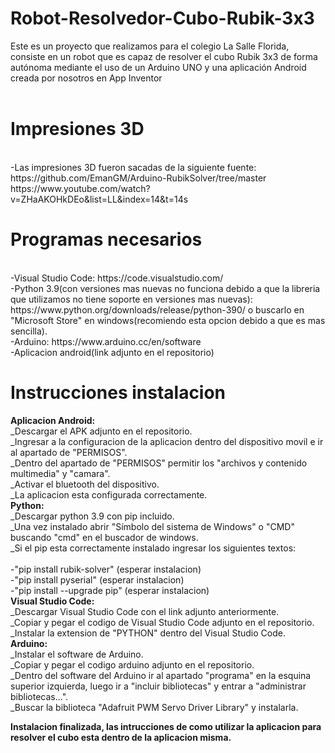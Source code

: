 # Robot-Resolvedor-Cubo-Rubik-3x3
Este es un proyecto que realizamos para el colegio La Salle Florida, consiste en un robot que es capaz de resolver el cubo Rubik 3x3 de forma autónoma mediante el uso de un Arduino UNO y una aplicación Android creada por nosotros en App Inventor   
<br>
# Impresiones 3D
<br>
-Las impresiones 3D fueron sacadas de la siguiente fuente: 
<br>
https://github.com/EmanGM/Arduino-RubikSolver/tree/master
<br>
https://www.youtube.com/watch?v=ZHaAKOHkDEo&list=LL&index=14&t=14s
<br>

# Programas necesarios
<br>
-Visual Studio Code: https://code.visualstudio.com/
<br>
-Python 3.9(con versiones mas nuevas no funciona debido a que la libreria que utilizamos no tiene soporte en versiones mas nuevas): https://www.python.org/downloads/release/python-390/  o  buscarlo en "Microsoft Store" en windows(recomiendo esta opcion debido a que es mas sencilla).
<br>
-Arduino: https://www.arduino.cc/en/software
<br>
-Aplicacion android(link adjunto en el repositorio)

# Instrucciones instalacion
**Aplicacion Android:**
<br>
  _Descargar el APK adjunto en el repositorio.
  <br>
  _Ingresar a la configuracion de la aplicacion dentro del dispositivo movil e ir al apartado de "PERMISOS".
  <br>
  _Dentro del apartado de "PERMISOS" permitir los "archivos y contenido multimedia" y "camara".
  <br>
  _Activar el bluetooth del dispositivo.
  <br>
  _La aplicacion esta configurada correctamente.
<br>
**Python:**
  <br>
  _Descargar python 3.9 con pip incluido.
  <br>
  _Una vez instalado abrir "Símbolo del sistema de Windows" o "CMD" buscando "cmd" en el buscador de windows.
  <br>
  _Si el pip esta correctamente instalado ingresar los siguientes textos:  
  <br>
  -"pip install rubik-solver" (esperar instalacion)
     <br>
                                                                           -"pip install pyserial" (esperar instalacion)
         <br>
                                                                           -"pip install --upgrade pip" (esperar instalacion)
<br>
**Visual Studio Code:**
<br>
  _Descargar Visual Studio Code con el link adjunto anteriormente.
  <br>
  _Copiar y pegar el codigo de Visual Studio Code adjunto en el repositorio.
  <br>
  _Instalar la extension de "PYTHON" dentro del Visual Studio Code.
<br>
**Arduino:**
 <br>
  _Instalar el software de Arduino.
  <br>
  _Copiar y pegar el codigo arduino adjunto en el repositorio.
  <br>
  _Dentro del software del Arduino ir al apartado "programa" en la esquina superior izquierda, luego ir a "incluir bibliotecas" y entrar    a "administrar bibliotecas...".
 <br>
  _Buscar la biblioteca "Adafruit PWM Servo  Driver Library" y instalarla.

**Instalacion finalizada, las intrucciones de como utilizar la aplicacion para resolver el cubo esta dentro de la aplicacion misma.**
